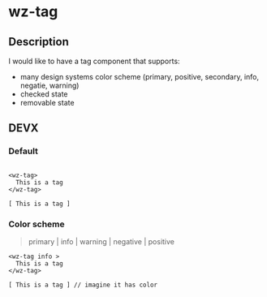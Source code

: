 # wz-tag
## Description
I would like to have a tag component that supports:
- many design systems color scheme (primary, positive, secondary, info, negatie, warning)
- checked state
- removable state

## DEVX
### Default
```

<wz-tag>
  This is a tag
</wz-tag>

[ This is a tag ]
```
### Color scheme

> primary | info | warning | negative | positive
```
<wz-tag info >
  This is a tag
</wz-tag>

[ This is a tag ] // imagine it has color
```

